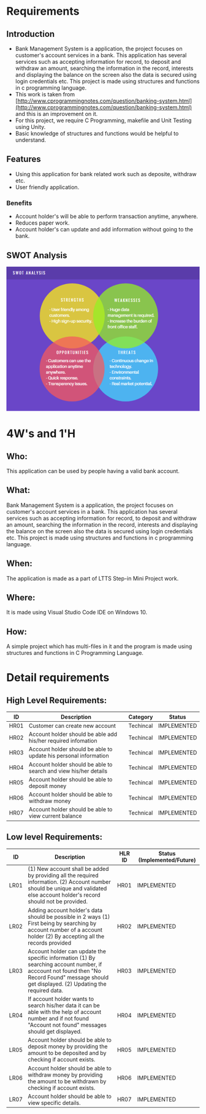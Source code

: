 # Requirements

## Introduction

- Bank Management System is a application, the project focuses on customer's account services in a bank. This application has several services such as accepting information for record, to deposit and withdraw an amount, searching the information in the record, interests and displaying the balance on the screen also the data is secured using login credentials etc. This project is made using structures and functions in c programming language.
- This work is taken from [http://www.cprogrammingnotes.com/question/banking-system.html](http://www.cprogrammingnotes.com/question/banking-system.html) and this is an improvement on it.
 - For this project, we require C Programming, makefile and Unit Testing using Unity.
 - Basic knowledge of structures and functions would be helpful to understand.

 ## Features
 
 - Using this application for bank related work such as deposite, withdraw etc.
 - User friendly application.
 
### Benefits

 - Account holder's will be able to perform transaction anytime, anywhere.
 - Reduces paper work.
 - Account holder's can update and add information without going to the bank.
 
## SWOT Analysis
![SWOT ANALYIS](https://github.com/Shriya-265054/Stepin-MiniProject/blob/main/.github/workflows/swot.PNG)

 # 4W's and 1'H
## Who:  
This application can be used by people having a valid bank account.
## What:
Bank Management System is a application, the project focuses on customer's account services in a bank. This application has several services such as accepting information for record, to deposit and withdraw an amount, searching the information in the record, interests and displaying the balance on the screen also the data is secured using login credentials etc. This project is made using structures and functions in c programming language.
## When:
The application is made as a part of LTTS Step-in Mini Project work.
## Where:
It is made using Visual Studio Code IDE on Windows 10.
## How:
A simple project which has multi-files in it and the program is made using structures and functions in C Programming Language.

# Detail requirements
## High Level Requirements: 
| ID | Description | Category | Status | 
| ----- | ----- | ------- | ---------|
| HR01 | Customer can create new account | Techincal | IMPLEMENTED | 
| HR02 | Account holder should be able add his/her required infomation | Techincal |  IMPLEMENTED  |
| HR03 | Account holder should be able to update his personal information | Techincal |  IMPLEMENTED  |
| HR04 | Account holder should be able to search and view his/her details | Techincal |  IMPLEMENTED  |
| HR05 | Account holder should be able to deposit money | Techincal |  IMPLEMENTED  |
| HR06 | Account holder should be able to withdraw money | Techincal |  IMPLEMENTED  |
| HR07 | Account holder should be able to view current balance | Technical | IMPLEMENTED |

##  Low level Requirements:
 
| ID | Description | HLR ID | Status (Implemented/Future) |
| ------ | --------- | ------ | ----- |
| LR01 | (1) New account shall be added by providing all the required information.                                                                                                        (2) Account number should be unique and validated else account holder's record should not be provided. | HR01 |  IMPLEMENTED  |
| LR02 | Adding account holder's data should be possible in 2 ways (1) First being by searching by account number of a account holder (2) By accepting all the records provided | HR02 |  IMPLEMENTED |
| LR03 | Account holder can update the specific information (1) By searching account number, if acccount not found then "No Record Found" message should get displayed. (2) Updating the required data. | HR03 |  IMPLEMENTED  |
| LR04 | If account holder wants to search his/her data it can be able with the help of account number and if not found "Account not found" messages should get displayed. | HR04 |  IMPLEMENTED  |
| LR05 | Account holder should be able to deposit money by providing the amount to be deposited and by checking if account exists. | HR05 |  IMPLEMENTED  |
| LR06 | Account holder should be able to withdraw money by providing the amount to be withdrawn by checking if account exists. | HR06 |  IMPLEMENTED  |
| LR07 | Account holder should be able to view specific details.  | HR07 |  IMPLEMENTED  |
